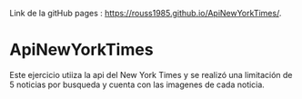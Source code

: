 Link de la gitHub pages : https://rouss1985.github.io/ApiNewYorkTimes/. 
# ApiNewYorkTimes

Este ejercicio utiiza la api del New York Times y se realizó una limitación de 5 noticias por busqueda y cuenta con las imagenes de cada noticia.
